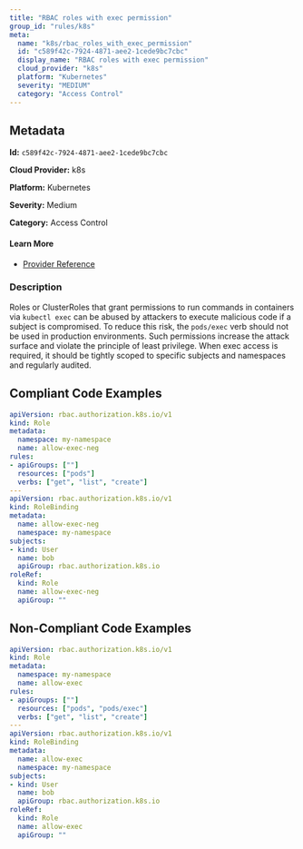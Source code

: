 ```yaml
---
title: "RBAC roles with exec permission"
group_id: "rules/k8s"
meta:
  name: "k8s/rbac_roles_with_exec_permission"
  id: "c589f42c-7924-4871-aee2-1cede9bc7cbc"
  display_name: "RBAC roles with exec permission"
  cloud_provider: "k8s"
  platform: "Kubernetes"
  severity: "MEDIUM"
  category: "Access Control"
---
```

## Metadata

**Id:** `c589f42c-7924-4871-aee2-1cede9bc7cbc`

**Cloud Provider:** k8s

**Platform:** Kubernetes

**Severity:** Medium

**Category:** Access Control

#### Learn More

 - [Provider Reference](https://kubernetes.io/docs/reference/access-authn-authz/rbac/)

### Description

 Roles or ClusterRoles that grant permissions to run commands in containers via `kubectl exec` can be abused by attackers to execute malicious code if a subject is compromised. To reduce this risk, the `pods/exec` verb should not be used in production environments. Such permissions increase the attack surface and violate the principle of least privilege. When exec access is required, it should be tightly scoped to specific subjects and namespaces and regularly audited.


## Compliant Code Examples
```yaml
apiVersion: rbac.authorization.k8s.io/v1
kind: Role
metadata:
  namespace: my-namespace
  name: allow-exec-neg
rules:
- apiGroups: [""]
  resources: ["pods"]
  verbs: ["get", "list", "create"]
---
apiVersion: rbac.authorization.k8s.io/v1
kind: RoleBinding
metadata:
  name: allow-exec-neg
  namespace: my-namespace
subjects:
- kind: User
  name: bob
  apiGroup: rbac.authorization.k8s.io
roleRef:
  kind: Role
  name: allow-exec-neg
  apiGroup: ""
```
## Non-Compliant Code Examples
```yaml
apiVersion: rbac.authorization.k8s.io/v1
kind: Role
metadata:
  namespace: my-namespace
  name: allow-exec
rules:
- apiGroups: [""]
  resources: ["pods", "pods/exec"]
  verbs: ["get", "list", "create"]
---
apiVersion: rbac.authorization.k8s.io/v1
kind: RoleBinding
metadata:
  name: allow-exec
  namespace: my-namespace
subjects:
- kind: User
  name: bob
  apiGroup: rbac.authorization.k8s.io
roleRef:
  kind: Role
  name: allow-exec
  apiGroup: ""
```